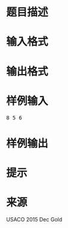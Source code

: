 

# 题目描述



# 输入格式



# 输出格式



# 样例输入


<pre>8 5 6</pre>

# 样例输出



# 提示



# 来源


<p>
USACO 2015 Dec Gold
</p>
<p>
<br/>
</p>
